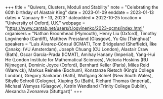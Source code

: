 +++
title = "Quivers, Clusters, Moduli and Stability"
note = "Celebrating the 60th birthday of Alastair King"
date = 2023-01-09
enddate = 2023-01-13
dates = "January 9 - 13, 2023"
dateadded = 2022-10-25
location = "University of Oxford, U.K."
webpage = "https://www.cantab.net/users/t.logvinenko/2023-qcms/index.html"
organisers = "Nathan Broomhead (Plymouth), Henry Liu (Oxford), Timothy Logvinenko (Cardiff), Matthew Pressland (Glasgow), Yu Qiu (Tsinghua)"
speakers = "Luis Álvarez-Cónsul (ICMAT), Tom Bridgeland (Sheffield), İlke Çanakçı (VU Amsterdam), Joseph Chuang (CU London), Alastair Craw (Bath), Oscar García-Prada (ICMAT), Amihay Hanany (Imperial), Yang-Hui He (London Institute for Mathematical Sciences), Victoria Hoskins (RU Nijmegen), Dominic Joyce (Oxford), Bernhard Keller (Paris), Miles Reid (Warwick), Markus Reineke (Bochum), Konstanze Rietsch (King’s College London), Gregory Sankaran (Bath), Wolfgang Schief (New South Wales), Sibylle Schroll (Cologne), Xiuping Su (Bath), Richard Thomas (Imperial), Michael Wemyss (Glasgow), Katrin Wendland (Trinity College Dublin), Alexandra Zvonareva (Stuttgart)"
+++
